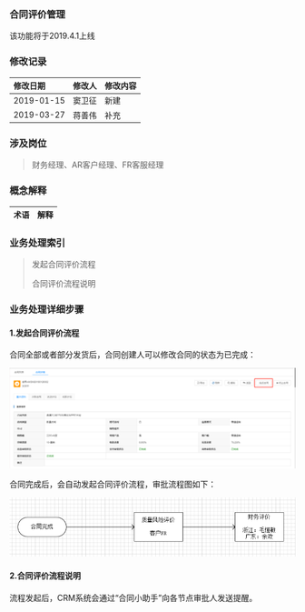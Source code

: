 ### 合同评价管理

该功能将于2019.4.1上线

### 修改记录

| 修改日期 | 修改人 | 修改内容 |
| :--- | :--- | :--- |
| 2019-01-15 | 窦卫征 | 新建 |
| 2019-03-27 | 蒋善伟 | 补充 |

### 涉及岗位

> 财务经理、AR客户经理、FR客服经理

### 概念解释

| 术语 | 解释 |
| :--- | :--- |


### 业务处理索引

> 发起合同评价流程
>
> 合同评价流程说明

### 业务处理详细步骤

#### 1.发起合同评价流程

合同全部或者部分发货后，合同创建人可以修改合同的状态为已完成：

![](/assets/wanchtan)

合同完成后，会自动发起合同评价流程，审批流程图如下：

![](/assets/htpjlct)

#### 2.合同评价流程说明

流程发起后，CRM系统会通过“合同小助手”向各节点审批人发送提醒。



